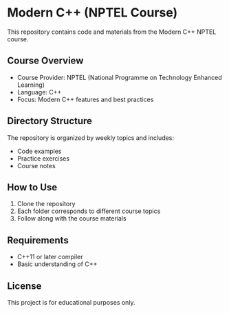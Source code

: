 # Modern C++ (NPTEL Course)

This repository contains code and materials from the Modern C++ NPTEL course.

## Course Overview

- Course Provider: NPTEL (National Programme on Technology Enhanced Learning)
- Language: C++
- Focus: Modern C++ features and best practices

## Directory Structure

The repository is organized by weekly topics and includes:
- Code examples
- Practice exercises
- Course notes

## How to Use

1. Clone the repository
2. Each folder corresponds to different course topics
3. Follow along with the course materials

## Requirements

- C++11 or later compiler
- Basic understanding of C++

## License

This project is for educational purposes only.